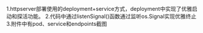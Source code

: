 1.httpserver部署使用的deployment+service方式，deployment中实现了优雅启动和探活功能。
2.代码中通过listenSignal()函数通过监听os.Signal实现优雅终止
3.附件中有pod、service和endpoints截图